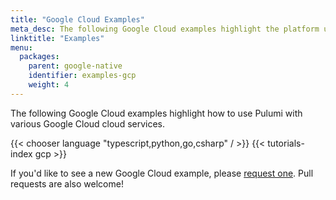 ```yaml
---
title: "Google Cloud Examples"
meta_desc: The following Google Cloud examples highlight the platform using complete end-to-end scenarios.
linktitle: "Examples"
menu:
  packages:
    parent: google-native
    identifier: examples-gcp
    weight: 4
---
```


The following Google Cloud examples highlight how to use Pulumi with various Google Cloud cloud services.

{{< chooser language "typescript,python,go,csharp" / >}}
{{< tutorials-index gcp >}}

If you'd like to see a new Google Cloud example, please [request one](
https://github.com/pulumi/examples/issues/new?title=New%20Google%20Cloud%20Example%20Request).
Pull requests are also welcome!